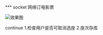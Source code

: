 *** socket 网络订电影票

![效果图](http://7o4yzj.com1.z0.glb.clouddn.com/ticket.gif) 

continue 
1.检查用户是否可取消选座
2.座次存库